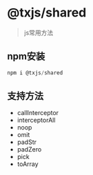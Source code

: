 # @txjs/shared

> js常用方法

## npm安装

```javascript
npm i @txjs/shared
```

## 支持方法

- callInterceptor
- interceptorAll
- noop
- omit
- padStr
- padZero
- pick
- toArray